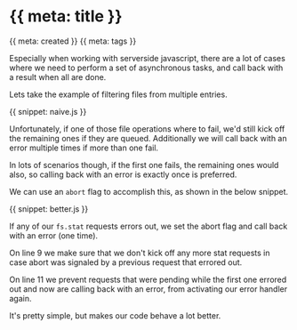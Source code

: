 # {{ meta: title }}

{{ meta: created }}
{{ meta: tags }}

Especially when working with serverside javascript, there are a lot of cases where we need to perform a set of
asynchronous tasks, and call back with a result when all are done.

Lets take the example of filtering files from multiple entries.

{{ snippet: naive.js }}

Unfortunately, if one of those file operations where to fail, we'd still kick off the remaining ones if they are queued.
Additionally we will call back with an error multiple times if more than one fail. 

In lots of scenarios though, if the first one fails, the remaining ones would also, so calling back with an error is
exactly once is preferred.

We can use an `abort` flag to accomplish this, as shown in the below snippet.

{{ snippet: better.js }}

If any of our `fs.stat` requests errors out, we set the abort flag and call back with an error (one time).

On line 9 we make sure that we don't kick off any more stat requests in case abort was signaled by a previous request
that errored out.

On line 11 we prevent requests that were pending while the first one errored out and now are calling back with an error, 
from activating our error handler again.

It's pretty simple, but makes our code behave a lot better.

